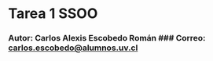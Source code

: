 # Tarea 1 SSOO  
### Autor: Carlos Alexis Escobedo Román  ### Correo: carlos.escobedo@alumnos.uv.cl  
